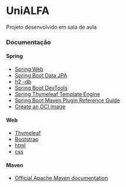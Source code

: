 # UniALFA
Projeto desenvolvido em sala de aula
### Documentação
#### Spring
* [Spring Web](https://docs.spring.io/spring-boot/docs/2.7.10/reference/htmlsingle/#web)
* [Spring Boot Data JPA]()
* [h2 -db]()
* [Spring Boot DevTools](https://docs.spring.io/spring-boot/docs/2.7.10/reference/htmlsingle/#using.devtools)
* [Spring Thymeleaf Template Engine](https://docs.spring.io/spring-boot/docs/2.7.10/reference/htmlsingle/#web.servlet.spring-mvc.template-engines)
* [Spring Boot Maven Plugin Reference Guide](https://docs.spring.io/spring-boot/docs/2.7.10/maven-plugin/reference/html/)
* [Create an OCI image](https://docs.spring.io/spring-boot/docs/2.7.10/maven-plugin/reference/html/#build-image)
#### Web
* [Thymeleaf](https://www.thymeleaf.org/doc/tutorials/3.1/usingthymeleaf.html)
* [Bootstrap](https://getbootstrap.com/docs/5.3/getting-started/introduction/)
* [html](https://www.w3schools.com/html/default.asp)
* [css](https://www.w3schools.com/css/default.asp)
#### Maven 
* [Official Apache Maven documentation](https://maven.apache.org/guides/index.html)
